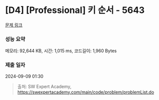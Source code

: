# [D4] [Professional] 키 순서 - 5643 

[문제 링크](https://swexpertacademy.com/main/code/problem/problemDetail.do?contestProbId=AWXQsLWKd5cDFAUo) 

### 성능 요약

메모리: 92,644 KB, 시간: 1,015 ms, 코드길이: 1,960 Bytes

### 제출 일자

2024-09-09 01:30



> 출처: SW Expert Academy, https://swexpertacademy.com/main/code/problem/problemList.do